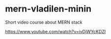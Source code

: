 # mern-vladilen-minin

Short video course about MERN stack

https://www.youtube.com/watch?v=ivDjWYcKDZI
